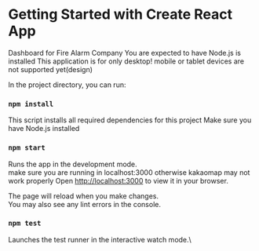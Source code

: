 # Getting Started with Create React App
Dashboard for Fire Alarm Company
You are expected to have Node.js is installed
This application is for only desktop! mobile or tablet devices are not supported yet(design)

In the project directory, you can run:
### `npm install`

This script installs all required dependencies for this project
Make sure you have Node.js installed


### `npm start`


Runs the app in the development mode.\
make sure you are running in localhost:3000 otherwise kakaomap may not work properly
Open [http://localhost:3000](http://localhost:3000) to view it in your browser.

The page will reload when you make changes.\
You may also see any lint errors in the console.

### `npm test`

Launches the test runner in the interactive watch mode.\



